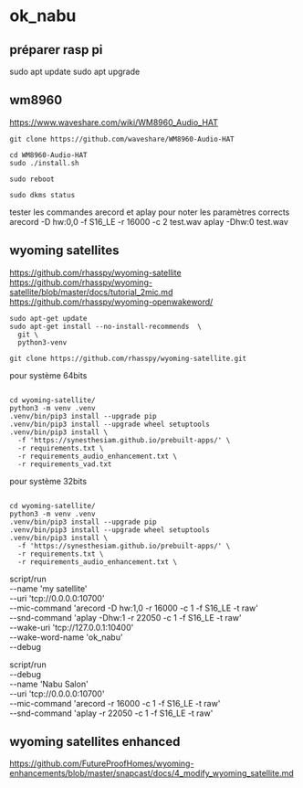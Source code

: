 # ok_nabu

## préparer rasp pi

sudo apt update
sudo apt upgrade

## wm8960

https://www.waveshare.com/wiki/WM8960_Audio_HAT
```code bash
git clone https://github.com/waveshare/WM8960-Audio-HAT
```
```code bash
cd WM8960-Audio-HAT
sudo ./install.sh 
```
```code bash
sudo reboot
```
```code bash
sudo dkms status
```
tester les commandes arecord et aplay pour noter les paramètres corrects
arecord -D hw:0,0 -f S16_LE -r 16000 -c 2 test.wav
aplay -Dhw:0 test.wav

## wyoming satellites
https://github.com/rhasspy/wyoming-satellite
https://github.com/rhasspy/wyoming-satellite/blob/master/docs/tutorial_2mic.md
https://github.com/rhasspy/wyoming-openwakeword/

```code bash
sudo apt-get update
sudo apt-get install --no-install-recommends  \
  git \
  python3-venv
```

```code bash
git clone https://github.com/rhasspy/wyoming-satellite.git
```

pour système 64bits

```code bash

cd wyoming-satellite/
python3 -m venv .venv
.venv/bin/pip3 install --upgrade pip
.venv/bin/pip3 install --upgrade wheel setuptools
.venv/bin/pip3 install \
  -f 'https://synesthesiam.github.io/prebuilt-apps/' \
  -r requirements.txt \
  -r requirements_audio_enhancement.txt \
  -r requirements_vad.txt
```
pour système 32bits
```code bash

cd wyoming-satellite/
python3 -m venv .venv
.venv/bin/pip3 install --upgrade pip
.venv/bin/pip3 install --upgrade wheel setuptools
.venv/bin/pip3 install \
  -f 'https://synesthesiam.github.io/prebuilt-apps/' \
  -r requirements.txt \
  -r requirements_audio_enhancement.txt \
```
script/run  \
--name 'my satellite' \
--uri 'tcp://0.0.0.0:10700'  \
--mic-command 'arecord -D hw:1,0 -r 16000 -c 1 -f S16_LE -t raw'  \
--snd-command 'aplay -Dhw:1 -r 22050 -c 1 -f S16_LE -t raw' \
--wake-uri 'tcp://127.0.0.1:10400' \
--wake-word-name 'ok_nabu' \
--debug


script/run \
  --debug \
  --name 'Nabu Salon' \
  --uri 'tcp://0.0.0.0:10700' \
  --mic-command 'arecord -r 16000 -c 1 -f S16_LE -t raw' \
  --snd-command 'aplay -r 22050 -c 1 -f S16_LE -t raw'

## wyoming satellites enhanced


https://github.com/FutureProofHomes/wyoming-enhancements/blob/master/snapcast/docs/4_modify_wyoming_satellite.md
